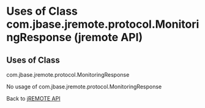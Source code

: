 # Uses of Class com.jbase.jremote.protocol.MonitoringResponse (jremote API)

<PageHeader />

## Uses of Class
com.jbase.jremote.protocol.MonitoringResponse

No usage of com.jbase.jremote.protocol.MonitoringResponse

Back to [jREMOTE API](com_jbase_jremote_package-summary)



  
<PageFooter />

